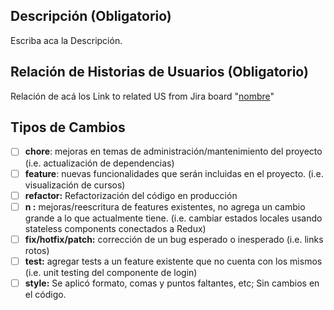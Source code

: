## Descripción (Obligatorio)

Escriba aca la Descripción. 

## Relación de Historias de Usuarios  (Obligatorio)

Relación de acá los Link to related US from Jira board "[nombre](url)"


## Tipos de Cambios

- [ ] **chore**: mejoras en temas de administración/mantenimiento del proyecto (i.e. actualización de dependencias)
- [ ] **feature**: nuevas funcionalidades que serán incluidas en el proyecto. (i.e. visualización de cursos)
- [ ] **refactor:** Refactorización del código en producción
- [ ] **n :** mejoras/reescritura de features existentes, no agrega un cambio grande a lo que actualmente tiene. (i.e. cambiar estados locales usando stateless components conectados a Redux)
- [ ] **fix/hotfix/patch:** corrección de un bug esperado o inesperado (i.e. links rotos)
- [ ] **test:** agregar tests a un feature existente que no cuenta con los mismos (i.e. unit testing del componente de login)
- [ ] **style:** Se aplicó formato, comas y puntos faltantes, etc; Sin cambios en el código.